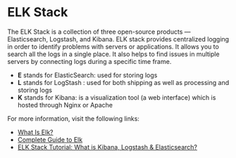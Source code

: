 # ELK Stack

The ELK Stack is a collection of three open-source products — Elasticsearch, Logstash, and Kibana. ELK stack provides centralized logging in order to identify problems with servers or applications. It allows you to search all the logs in a single place. It also helps to find issues in multiple servers by connecting logs during a specific time frame.

- **E** stands for ElasticSearch: used for storing logs
- **L** stands for LogStash : used for both shipping as well as processing and storing logs
- **K** stands for Kibana: is a visualization tool (a web interface) which is hosted through Nginx or Apache

For more information, visit the following links:

- [What Is Elk?](https://aws.amazon.com/what-is/elk-stack/)
- [Complete Guide to Elk](https://logz.io/learn/complete-guide-elk-stack/)
- [ELK Stack Tutorial: What is Kibana, Logstash & Elasticsearch?](https://www.guru99.com/elk-stack-tutorial.html)
